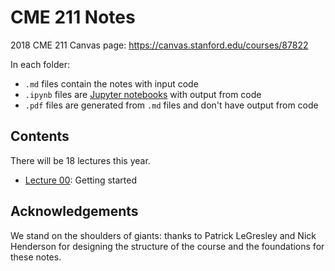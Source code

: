 # CME 211 Notes

2018 CME 211 Canvas page: <https://canvas.stanford.edu/courses/87822>

In each folder:

* `.md` files contain the notes with input code
* `.ipynb` files are [Jupyter notebooks][jupyter] with output from code
* `.pdf` files are generated from `.md` files and don't have output from code

[jupyter]: http://jupyter.org/

## Contents
There will be 18 lectures this year.

* [Lecture 00](lecture-00/): Getting started
<!-- * [Lecture 02](lecture-02/): Introduction to Python -->
<!-- * [Lecture 03](lecture-03/): Lists, file IO -->
<!-- * [Lecture 04](lecture-04/): Python containers -->
<!-- * [Lecture 05](lecture-05/): Python functions -->
<!-- * [Lecture 06](lecture-06/): Complexity analysis -->
<!-- * [Lecture 07](lecture-07/): Python object model, modules, exceptions -->
<!-- * [Lecture 08](lecture-08/): Command line arguments, object oriented programming -->
<!-- * [Lecture 09](lecture-09/): More Python OOP -->
<!-- * [Lecture 10](lecture-10/): Computer representation of data, NumPy -->
<!-- * [Lecture 11](lecture-11/): SciPy, matplotlib -->
<!-- * [Lecture 12](lecture-12/): Introduction to Pandas -->
<!-- * [Lecture 13](lecture-13/): Introduction to LaTeX -->
<!-- * [Lecture 14](lecture-14/): Introduction to C++ -->
<!-- * [Lecture 15](lecture-15/): C++ static arrays, variable scope, looping -->
<!-- * [Lecture 16](lecture-16/): C++ conditionals, file IO -->
<!-- * [Lecture 17](lecture-17/): More C++ file IO -->
<!-- * [Lecture 18](lecture-18/): C++ functions, preprocessor, and `#include` -->
<!-- * [Lecture 19](lecture-19/): C++ containers: `vector` and `tuple` -->
<!-- * [Lecture 20](lecture-20/): C++ containers: `map` and `set` -->
<!-- * [Lecture 21](lecture-21/): Boost MultiArray -->
<!-- * [Lecture 22](lecture-22/): Compilation, Makefiles -->
<!-- * [Lecture 23](lecture-23/): C++ OOP Part 1 -->
<!-- * [Lecture 24](lecture-24/): C++ OOP Part 2 -->
<!-- * [Lecture 25](lecture-25/): C++ memory management -->
<!-- * [Lecture 26](lecture-26/): Programming in C, wrap up -->

## Acknowledgements
We stand on the shoulders of giants: thanks to Patrick LeGresley and Nick Henderson for designing the structure of the course and the foundations for these notes.
